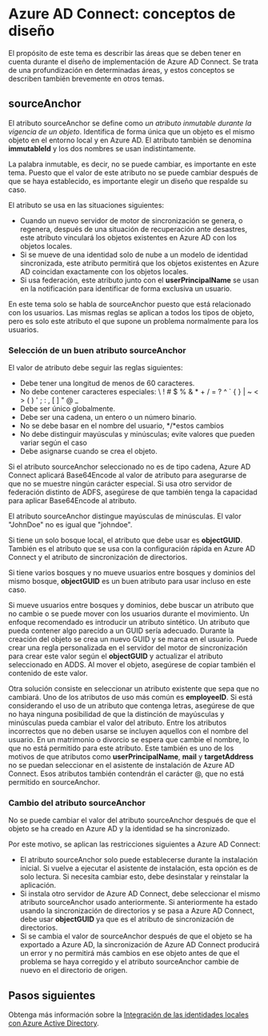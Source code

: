 <properties
   pageTitle="Conceptos de diseño de Azure AD Connect | Microsoft Azure"
   description="En este tema se detallan algunas áreas de diseño de implementación"
   services="active-directory"
   documentationCenter=""
   authors="AndKjell"
   manager="stevenpo"
   editor=""/>

<tags
   ms.service="active-directory"
   ms.devlang="na"
   ms.topic="article"
   ms.tgt_pltfrm="na"
   ms.workload="Identity"
   ms.date="02/16/2016"
   ms.author="andkjell"/>

# Azure AD Connect: conceptos de diseño
El propósito de este tema es describir las áreas que se deben tener en cuenta durante el diseño de implementación de Azure AD Connect. Se trata de una profundización en determinadas áreas, y estos conceptos se describen también brevemente en otros temas.

## sourceAnchor
El atributo sourceAnchor se define como *un atributo inmutable durante la vigencia de un objeto*. Identifica de forma única que un objeto es el mismo objeto en el entorno local y en Azure AD. El atributo también se denomina **immutableId** y los dos nombres se usan indistintamente.

La palabra inmutable, es decir, no se puede cambiar, es importante en este tema. Puesto que el valor de este atributo no se puede cambiar después de que se haya establecido, es importante elegir un diseño que respalde su caso.

El atributo se usa en las situaciones siguientes:

- Cuando un nuevo servidor de motor de sincronización se genera, o regenera, después de una situación de recuperación ante desastres, este atributo vinculará los objetos existentes en Azure AD con los objetos locales.
- Si se mueve de una identidad solo de nube a un modelo de identidad sincronizada, este atributo permitirá que los objetos existentes en Azure AD coincidan exactamente con los objetos locales.
- Si usa federación, este atributo junto con el **userPrincipalName** se usan en la notificación para identificar de forma exclusiva un usuario.

En este tema solo se habla de sourceAnchor puesto que está relacionado con los usuarios. Las mismas reglas se aplican a todos los tipos de objeto, pero es solo este atributo el que supone un problema normalmente para los usuarios.

### Selección de un buen atributo sourceAnchor
El valor de atributo debe seguir las reglas siguientes:

- Debe tener una longitud de menos de 60 caracteres.
- No debe contener caracteres especiales: &#92; ! # $ % & * + / = ? ^ &#96; { } | ~ < > ( ) ' ; : , [ ] " @ \_
- Debe ser único globalmente.
- Debe ser una cadena, un entero o un número binario.
- No se debe basar en el nombre del usuario, */*estos cambios
- No debe distinguir mayúsculas y minúsculas; evite valores que pueden variar según el caso
- Debe asignarse cuando se crea el objeto.

Si el atributo sourceAnchor seleccionado no es de tipo cadena, Azure AD Connect aplicará Base64Encode al valor de atributo para asegurarse de que no se muestre ningún carácter especial. Si usa otro servidor de federación distinto de ADFS, asegúrese de que también tenga la capacidad para aplicar Base64Encode al atributo.

El atributo sourceAnchor distingue mayúsculas de minúsculas. El valor "JohnDoe" no es igual que "johndoe".

Si tiene un solo bosque local, el atributo que debe usar es **objectGUID**. También es el atributo que se usa con la configuración rápida en Azure AD Connect y el atributo de sincronización de directorios.

Si tiene varios bosques y no mueve usuarios entre bosques y dominios del mismo bosque, **objectGUID** es un buen atributo para usar incluso en este caso.

Si mueve usuarios entre bosques y dominios, debe buscar un atributo que no cambie o se puede mover con los usuarios durante el movimiento. Un enfoque recomendado es introducir un atributo sintético. Un atributo que pueda contener algo parecido a un GUID sería adecuado. Durante la creación del objeto se crea un nuevo GUID y se marca en el usuario. Puede crear una regla personalizada en el servidor del motor de sincronización para crear este valor según el **objectGUID** y actualizar el atributo seleccionado en ADDS. Al mover el objeto, asegúrese de copiar también el contenido de este valor.

Otra solución consiste en seleccionar un atributo existente que sepa que no cambiará. Uno de los atributos de uso más común es **employeeID**. Si está considerando el uso de un atributo que contenga letras, asegúrese de que no haya ninguna posibilidad de que la distinción de mayúsculas y minúsculas pueda cambiar el valor del atributo. Entre los atributos incorrectos que no deben usarse se incluyen aquellos con el nombre del usuario. En un matrimonio o divorcio se espera que cambie el nombre, lo que no está permitido para este atributo. Este también es uno de los motivos de que atributos como **userPrincipalName**, **mail** y **targetAddress** no se puedan seleccionar en el asistente de instalación de Azure AD Connect. Esos atributos también contendrán el carácter @, que no está permitido en sourceAnchor.

### Cambio del atributo sourceAnchor
No se puede cambiar el valor del atributo sourceAnchor después de que el objeto se ha creado en Azure AD y la identidad se ha sincronizado.

Por este motivo, se aplican las restricciones siguientes a Azure AD Connect:

- El atributo sourceAnchor solo puede establecerse durante la instalación inicial. Si vuelve a ejecutar el asistente de instalación, esta opción es de solo lectura. Si necesita cambiar esto, debe desinstalar y reinstalar la aplicación.
- Si instala otro servidor de Azure AD Connect, debe seleccionar el mismo atributo sourceAnchor usado anteriormente. Si anteriormente ha estado usando la sincronización de directorios y se pasa a Azure AD Connect, debe usar **objectGUID** ya que es el atributo de sincronización de directorios.
- Si se cambia el valor de sourceAnchor después de que el objeto se ha exportado a Azure AD, la sincronización de Azure AD Connect producirá un error y no permitirá más cambios en ese objeto antes de que el problema se haya corregido y el atributo sourceAnchor cambie de nuevo en el directorio de origen.

## Pasos siguientes
Obtenga más información sobre la [Integración de las identidades locales con Azure Active Directory](active-directory-aadconnect.md).

<!---HONumber=AcomDC_0218_2016-->
